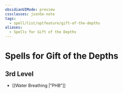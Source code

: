 ```yaml
---
obsidianUIMode: preview
cssclasses: json5e-note
tags:
  - spell/list/optfeature/gift-of-the-depths
aliases:
  - Spells for Gift of the Depths
---
```

# Spells for Gift of the Depths

## 3rd Level

- [[Water Breathing \|"PHB"]]
